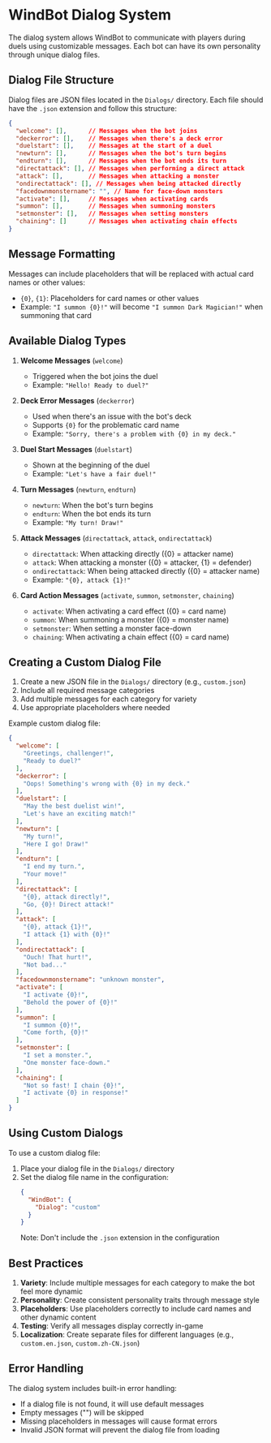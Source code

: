 # WindBot Dialog System

The dialog system allows WindBot to communicate with players during duels using customizable messages. Each bot can have its own personality through unique dialog files.

## Dialog File Structure

Dialog files are JSON files located in the `Dialogs/` directory. Each file should have the `.json` extension and follow this structure:

```json
{
  "welcome": [],      // Messages when the bot joins
  "deckerror": [],    // Messages when there's a deck error
  "duelstart": [],    // Messages at the start of a duel
  "newturn": [],      // Messages when the bot's turn begins
  "endturn": [],      // Messages when the bot ends its turn
  "directattack": [], // Messages when performing a direct attack
  "attack": [],       // Messages when attacking a monster
  "ondirectattack": [], // Messages when being attacked directly
  "facedownmonstername": "", // Name for face-down monsters
  "activate": [],     // Messages when activating cards
  "summon": [],       // Messages when summoning monsters
  "setmonster": [],   // Messages when setting monsters
  "chaining": []      // Messages when activating chain effects
}
```

## Message Formatting

Messages can include placeholders that will be replaced with actual card names or other values:

- `{0}`, `{1}`: Placeholders for card names or other values
- Example: `"I summon {0}!"` will become `"I summon Dark Magician!"` when summoning that card

## Available Dialog Types

1. **Welcome Messages** (`welcome`)
   - Triggered when the bot joins the duel
   - Example: `"Hello! Ready to duel?"`

2. **Deck Error Messages** (`deckerror`)
   - Used when there's an issue with the bot's deck
   - Supports `{0}` for the problematic card name
   - Example: `"Sorry, there's a problem with {0} in my deck."`

3. **Duel Start Messages** (`duelstart`)
   - Shown at the beginning of the duel
   - Example: `"Let's have a fair duel!"`

4. **Turn Messages** (`newturn`, `endturn`)
   - `newturn`: When the bot's turn begins
   - `endturn`: When the bot ends its turn
   - Example: `"My turn! Draw!"`

5. **Attack Messages** (`directattack`, `attack`, `ondirectattack`)
   - `directattack`: When attacking directly ({0} = attacker name)
   - `attack`: When attacking a monster ({0} = attacker, {1} = defender)
   - `ondirectattack`: When being attacked directly ({0} = attacker name)
   - Example: `"{0}, attack {1}!"`

6. **Card Action Messages** (`activate`, `summon`, `setmonster`, `chaining`)
   - `activate`: When activating a card effect ({0} = card name)
   - `summon`: When summoning a monster ({0} = monster name)
   - `setmonster`: When setting a monster face-down
   - `chaining`: When activating a chain effect ({0} = card name)

## Creating a Custom Dialog File

1. Create a new JSON file in the `Dialogs/` directory (e.g., `custom.json`)
2. Include all required message categories
3. Add multiple messages for each category for variety
4. Use appropriate placeholders where needed

Example custom dialog file:

```json
{
  "welcome": [
    "Greetings, challenger!",
    "Ready to duel?"
  ],
  "deckerror": [
    "Oops! Something's wrong with {0} in my deck."
  ],
  "duelstart": [
    "May the best duelist win!",
    "Let's have an exciting match!"
  ],
  "newturn": [
    "My turn!",
    "Here I go! Draw!"
  ],
  "endturn": [
    "I end my turn.",
    "Your move!"
  ],
  "directattack": [
    "{0}, attack directly!",
    "Go, {0}! Direct attack!"
  ],
  "attack": [
    "{0}, attack {1}!",
    "I attack {1} with {0}!"
  ],
  "ondirectattack": [
    "Ouch! That hurt!",
    "Not bad..."
  ],
  "facedownmonstername": "unknown monster",
  "activate": [
    "I activate {0}!",
    "Behold the power of {0}!"
  ],
  "summon": [
    "I summon {0}!",
    "Come forth, {0}!"
  ],
  "setmonster": [
    "I set a monster.",
    "One monster face-down."
  ],
  "chaining": [
    "Not so fast! I chain {0}!",
    "I activate {0} in response!"
  ]
}
```

## Using Custom Dialogs

To use a custom dialog file:

1. Place your dialog file in the `Dialogs/` directory
2. Set the dialog file name in the configuration:
   ```json
   {
     "WindBot": {
       "Dialog": "custom"
     }
   }
   ```
   Note: Don't include the `.json` extension in the configuration

## Best Practices

1. **Variety**: Include multiple messages for each category to make the bot feel more dynamic
2. **Personality**: Create consistent personality traits through message style
3. **Placeholders**: Use placeholders correctly to include card names and other dynamic content
4. **Testing**: Verify all messages display correctly in-game
5. **Localization**: Create separate files for different languages (e.g., `custom.en.json`, `custom.zh-CN.json`)

## Error Handling

The dialog system includes built-in error handling:

- If a dialog file is not found, it will use default messages
- Empty messages ("") will be skipped
- Missing placeholders in messages will cause format errors
- Invalid JSON format will prevent the dialog file from loading
